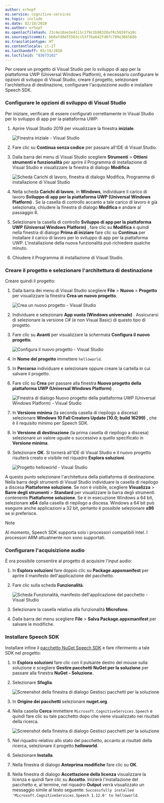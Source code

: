 ```yaml
---
author: erhopf
ms.service: cognitive-services
ms.topic: include
ms.date: 02/10/2020
ms.author: erhopf
ms.openlocfilehash: 23c4e18ae3e4111c179c1b98320af8c5659fa10c
ms.sourcegitcommit: bb0afd0df5563cc53f76a642fd8fc709e366568b
ms.translationtype: HT
ms.contentlocale: it-IT
ms.lasthandoff: 05/19/2020
ms.locfileid: "83673102"
---
```

Per creare un progetto di Visual Studio per lo sviluppo di app per la piattaforma UWP (Universal Windows Platform), è necessario configurare le opzioni di sviluppo di Visual Studio, creare il progetto, selezionare l'architettura di destinazione, configurare l'acquisizione audio e installare Speech SDK.

### <a name="set-up-visual-studio-development-options"></a>Configurare le opzioni di sviluppo di Visual Studio

Per iniziare, verificare di essere configurati correttamente in Visual Studio per lo sviluppo di app per la piattaforma UWP:

1. Aprire Visual Studio 2019 per visualizzare la finestra **iniziale**.

   ![Finestra iniziale - Visual Studio](../articles/cognitive-services/Speech-Service/media/sdk/vs-enable-uwp-start-window.png)

1. Fare clic su **Continua senza codice** per passare all'IDE di Visual Studio.

1. Dalla barra dei menu di Visual Studio scegliere **Strumenti** > **Ottieni strumenti e funzionalità** per aprire il Programma di installazione di Visual Studio e visualizzare la finestra di dialogo **Modifica**.

   ![Scheda Carichi di lavoro, finestra di dialogo Modifica, Programma di installazione di Visual Studio](../articles/cognitive-services/Speech-Service/media/sdk/vs-enable-uwp-workload.png)

1. Nella scheda **Carichi di lavoro**, in **Windows**, individuare il carico di lavoro **Sviluppo di app per la piattaforma UWP (Universal Windows Platform)** . Se la casella di controllo accanto a tale carico di lavoro è già selezionata, chiudere la finestra di dialogo **Modifica** e andare al passaggio 6.

1. Selezionare la casella di controllo **Sviluppo di app per la piattaforma UWP (Universal Windows Platform)** , fare clic su **Modifica** e quindi nella finestra di dialogo **Prima di iniziare** fare clic su **Continua** per installare il carico di lavoro per lo sviluppo di app per la piattaforma UWP. L'installazione della nuova funzionalità può richiedere qualche minuto.

1. Chiudere il Programma di installazione di Visual Studio.

### <a name="create-the-project-and-select-the-target-architecture"></a>Creare il progetto e selezionare l'architettura di destinazione

Creare quindi il progetto:

1. Dalla barra dei menu di Visual Studio scegliere **File** > **Nuovo** > **Progetto** per visualizzare la finestra **Crea un nuovo progetto**.

   ![Crea un nuovo progetto - Visual Studio](../articles/cognitive-services/Speech-Service/media/sdk/vs-enable-uwp-create-new-project.png)

1. Individuare e selezionare **App vuota (Windows universale)** . Assicurarsi di selezionare la versione C# (e non Visual Basic) di questo tipo di progetto.

1. Fare clic su **Avanti** per visualizzare la schermata **Configura il nuovo progetto**.

   ![Configura il nuovo progetto - Visual Studio](../articles/cognitive-services/Speech-Service/media/sdk/vs-enable-uwp-configure-your-new-project.png)

1. In **Nome del progetto** immettere `helloworld`.

1. In **Percorso** individuare e selezionare oppure creare la cartella in cui salvare il progetto.

1. Fare clic su **Crea** per passare alla finestra **Nuovo progetto della piattaforma UWP (Universal Windows Platform)** .

   ![Finestra di dialogo Nuovo progetto della piattaforma UWP (Universal Windows Platform) - Visual Studio](../articles/cognitive-services/Speech-Service/media/sdk/qs-csharp-uwp-02-new-uwp-project.png)

1. In **Versione minima** (la seconda casella di riepilogo a discesa) selezionare **Windows 10 Fall Creators Update (10.0; build 16299)** , che è il requisito minimo per Speech SDK.

1. In **Versione di destinazione** (la prima casella di riepilogo a discesa) selezionare un valore uguale o successivo a quello specificato in **Versione minima**.

1. Selezionare **OK**. Si tornerà all'IDE di Visual Studio e il nuovo progetto risulterà creato e visibile nel riquadro **Esplora soluzioni**.

   ![Progetto helloworld - Visual Studio](../articles/cognitive-services/Speech-Service/media/sdk/vs-enable-uwp-helloworld.png)

A questo punto selezionare l'architettura della piattaforma di destinazione. Nella barra degli strumenti di Visual Studio individuare la casella di riepilogo a discesa **Piattaforme soluzione**. Se non è visibile, scegliere **Visualizza** > **Barre degli strumenti** > **Standard** per visualizzare la barra degli strumenti contenente **Piattaforme soluzione**. Se è in esecuzione Windows a 64 bit, selezionare **x64** dalla casella di riepilogo a discesa. Windows a 64 bit può eseguire anche applicazioni a 32 bit, pertanto è possibile selezionare **x86** se si preferisce.

> [!NOTE]
> Al momento, Speech SDK supporta solo i processori compatibili Intel. I processori ARM attualmente non sono supportati.

### <a name="set-up-audio-capture"></a>Configurare l'acquisizione audio

È ora possibile consentire al progetto di acquisire l'input audio:

1. In **Esplora soluzioni** fare doppio clic su **Package.appxmanifest** per aprire il manifesto dell'applicazione del pacchetto.

1. Fare clic sulla scheda **Funzionalità**.

   ![Scheda Funzionalità, manifesto dell'applicazione del pacchetto - Visual Studio](../articles/cognitive-services/Speech-Service/media/sdk/qs-csharp-uwp-07-capabilities.png)

1. Selezionare la casella relativa alla funzionalità **Microfono**.

1. Dalla barra dei menu scegliere **File** > **Salva Package.appxmanifest** per salvare le modifiche.

### <a name="install-the-speech-sdk"></a>Installare Speech SDK

Installare infine il [pacchetto NuGet Speech SDK](https://aka.ms/csspeech/nuget) e fare riferimento a tale SDK nel progetto:

1. In **Esplora soluzioni** fare clic con il pulsante destro del mouse sulla soluzione e scegliere **Gestire pacchetti NuGet per la soluzione** per passare alla finestra **NuGet - Soluzione**.

1. Selezionare **Sfoglia**.

   ![Screenshot della finestra di dialogo Gestisci pacchetti per la soluzione](../articles/cognitive-services/Speech-Service/media/sdk/vs-enable-uwp-nuget-solution-browse.png)

1. In **Origine dei pacchetti** selezionare **nuget.org**.

1. Nella casella **Cerca** immettere `Microsoft.CognitiveServices.Speech` e quindi fare clic su tale pacchetto dopo che viene visualizzato nei risultati della ricerca.

   ![Screenshot della finestra di dialogo Gestisci pacchetti per la soluzione](../articles/cognitive-services/Speech-Service/media/sdk/qs-csharp-uwp-05-nuget-install-1.0.0.png)

1. Nel riquadro relativo allo stato del pacchetto, accanto ai risultati della ricerca, selezionare il progetto **helloworld**.

1. Selezionare **Installa**.

1. Nella finestra di dialogo **Anteprima modifiche** fare clic su **OK**.

1. Nella finestra di dialogo **Accettazione della licenza** visualizzare la licenza e quindi fare clic su **Accetto**. Inizierà l'installazione del pacchetto e, al termine, nel riquadro **Output** verrà visualizzato un messaggio simile al testo seguente: `Successfully installed 'Microsoft.CognitiveServices.Speech 1.12.0' to helloworld`.
